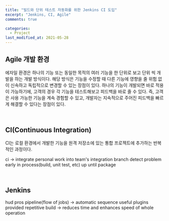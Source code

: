 ```yaml
---
title: "빌드와 단위 테스트 자동화를 위한 Jenkins CI 도입"
excerpt: "Jenkins, CI, Agile"
comments: true

categories:
  - Project
last_modified_at: 2021-05-28
---
```

## Agile 개발 환경
에자일 환경은 하나의 기능 또는 동일한 목적의 여러 기능을 한 단위로 보고 단위 씩 개발을 하는 개발 방식이다.
해당 방식은 기능을 수정할 때 다른 기능에 영향을 줄 위험 없이 신속하고 독립적으로 변경할 수 있는 장점이 있다.
하나의 기능이 개발되면 바로 적용이 가능하기에, 고객의 경우 각 기능을 테스트해보고 피드백을 바로 줄 수 있다.
즉, 고객은 사용 가능한 기능을 계속 경험할 수 있고, 개발자는 지속적으로 주어진 피드백을 빠르게 해결할 수 있다는 장점이 있다.

<br>

## CI(Continuous Integration)
CI는 로컬 환경에서 개발한 기능을 원격 저장소에 있는 통합 프로젝트에 추가하는 반복적인 과정이다.

ci -> integrate personal work into team's integration branch
detect problem early in process(build, unit test, etc) up until package

<br>

## Jenkins

hud pros
pipeline(flow of jobs) -> automatic sequence
useful plugins provided
repetitive build -> reduces time and enhances speed of whole operation
